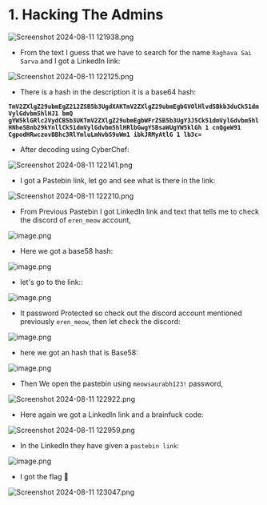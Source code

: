 # 1. Hacking The Admins

![Screenshot 2024-08-11 121938.png](1%20Hacking%20The%20Admins%20026a656bae654e7ebcaaff256ee88c59/Screenshot_2024-08-11_121938.png)

- From the text I guess that we have to search for the name `Raghava Sai Sarva` and I got a LinkedIn link:

![Screenshot 2024-08-11 122125.png](1%20Hacking%20The%20Admins%20026a656bae654e7ebcaaff256ee88c59/Screenshot_2024-08-11_122125.png)

- There is a hash in the description it is a base64 hash:

**`TmV2ZXlgZ29ubmEgZ212ZSB5b3UgdXAKTmV2ZXlgZ29ubmEgbGVOlHlvdSBkb3duCk51dmVylGdvbm5hlHJ1 bmQ
gYW5klGRlc2VydCB5b3UKTmV2ZXlgZ29ubmEgbWFrZSB5b3UgY3J5Ck51dmVylGdvbm5hlHNheSBnb29kYnllCk51dmVylGdvbm5hlHRlbGwgYSBsaWUgYW5klGh 1 cnQgeW91 CgpodHRwczovBBhc3RlYmluLmNvbS9uWm1 ibkJRMyAtlG 1 lb3c=`**

- After decoding using CyberChef:

![Screenshot 2024-08-11 122141.png](1%20Hacking%20The%20Admins%20026a656bae654e7ebcaaff256ee88c59/Screenshot_2024-08-11_122141.png)

- I got a Pastebin link, let go and see what is there in the link:

![Screenshot 2024-08-11 122210.png](1%20Hacking%20The%20Admins%20026a656bae654e7ebcaaff256ee88c59/Screenshot_2024-08-11_122210.png)

- From Previous Pastebin I got LinkedIn link and text that tells me to check the discord of `eren_meow` account,

![image.png](1%20Hacking%20The%20Admins%20026a656bae654e7ebcaaff256ee88c59/image.png)

- Here we got a base58 hash:

![image.png](1%20Hacking%20The%20Admins%20026a656bae654e7ebcaaff256ee88c59/image%201.png)

- let's go to the link::

![image.png](1%20Hacking%20The%20Admins%20026a656bae654e7ebcaaff256ee88c59/image%202.png)

- It password Protected so check out the discord account mentioned previously `eren_meow`, then let check the discord:

![image.png](1%20Hacking%20The%20Admins%20026a656bae654e7ebcaaff256ee88c59/image%203.png)

- here we got an hash that is Base58:

![image.png](1%20Hacking%20The%20Admins%20026a656bae654e7ebcaaff256ee88c59/image%204.png)

- Then We open the pastebin using `meowsaurabh123!` password,

![Screenshot 2024-08-11 122922.png](1%20Hacking%20The%20Admins%20026a656bae654e7ebcaaff256ee88c59/Screenshot_2024-08-11_122922.png)

- Here again we got a LinkedIn link and a brainfuck code:

![Screenshot 2024-08-11 122959.png](1%20Hacking%20The%20Admins%20026a656bae654e7ebcaaff256ee88c59/Screenshot_2024-08-11_122959.png)

- In the LinkedIn they have given a `pastebin link`:

![image.png](1%20Hacking%20The%20Admins%20026a656bae654e7ebcaaff256ee88c59/image%205.png)

- I got the flag 🫡

![Screenshot 2024-08-11 123047.png](1%20Hacking%20The%20Admins%20026a656bae654e7ebcaaff256ee88c59/Screenshot_2024-08-11_123047.png)